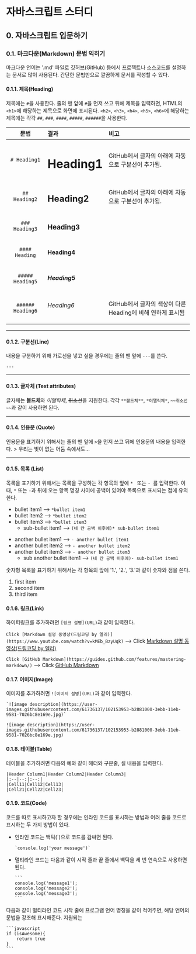 # 자바스크립트 스터디
## 0. 자바스크립트 입문하기
### 0.1. 마크다운(Markdown) 문법 익히기
마크다운 언어는 '.md' 파일로 깃허브(GitHub) 등에서 프로젝트나 소스코드를 설명하는 문서로 많이 사용된다.
간단한 문법만으로 깔끔하게 문서를 작성할 수 있다.


#### 0.1.1. 제목(Heading)
제목에는 `#`을 사용한다. 줄의 맨 앞에 `#`을 먼저 쓰고 뒤에 제목을 입력하면, HTML의 `<h1>`에 해당하는 제목으로 화면에 표시된다. `<h2>`, `<h3>`, `<h4>`, `<h5>`, `<h6>`에 해당하는 제목에는 각각 `##`, `###`, `####`, `#####`, `######`을 사용한다.

|문법|결과|비고|
|:--:|:--|:--|
|`# Heading1`|<h1>Heading1</h1>|GitHub에서 글자의 아래에 자동으로 구분선이 추가됨.|
|`## Heading2`|<h2>Heading2</h2>|GitHub에서 글자의 아래에 자동으로 구분선이 추가됨.|
|`### Heading3`|<h3>Heading3</h3>||
|`#### Heading`|<h4>Heading4</h4>||
|`##### Heading5`|<h5>Heading5</h5>||
|`###### Heading6`|<h6>Heading6</h6>|GitHub에서 글자의 색상이 다른 Heading에 비해 연하게 표시됨|

---
#### 0.1.2. 구분선(Line)
내용을 구분하기 위해 가로선을 넣고 싶을 경우에는 줄의 맨 앞에 `---`를 쓴다.

    ---

---
#### 0.1.3. 글자체 (Text attributes)
글자체는 **볼드체**와 *이탤릭체*, ~~취소선~~을 지원한다. 각각 `**볼드체**`, `*이탤릭체*`, `~~취소선~~`과 같이 사용하면 된다.

---
#### 0.1.4. 인용문 (Quote)
인용문을 표기하기 위해서는 줄의 맨 앞에 `>`을 먼저 쓰고 뒤에 인용문의 내용을 입력한다.
    > 우리는 빛이 없는 어둠 속에서도...

---
#### 0.1.5. 목록 (List)
목록을 표기하기 위해서는 목록을 구성하는 각 항목의 앞에 `* ` 또는 `- `를 입력한다. 이 때, `*` 또는 `-`과 뒤에 오는 항목 명칭 사이에 공백이 있어야 목록으로 표시되는 점에 유의한다.

  * bullet item1 --> `*bullet item1`
  * bullet item2 --> `*bullet item2`
  * bullet item3 --> `*bullet item3`
      * sub-bullet item1 --> `(네 칸 공백 이후에)* sub-bullet item1`
  
  - another bullet item1 --> `- another bullet item1`
  - another bullet item2 --> `- another bullet item2`
  - another bullet item3 --> `- another bullet item3`
      - sub another bullet item1 --> `(네 칸 공백 이후에)- sub-bullet item1`

숫자형 목록을 표기하기 위해서는 각 항목의 앞에 '1.', '2.', '3.'과 같이 숫자와 점을 쓴다.
  1. first item
  2. second item
  3. third item

#### 0.1.6. 링크(Link)
하이퍼링크를 추가하려면 `[링크 설명](URL)`과 같이 입력한다.

  `Click [Markdown 설명 동영상(드림코딩 by 엘리)](https://www.youtube.com/watch?v=kMEb_BzyUqk)` --> Click [Markdown 설명 동영상(드림코딩 by 엘리)](https://www.youtube.com/watch?v=kMEb_BzyUqk)
  
  `Click [GitHub Markdown](https://guides.github.com/features/mastering-markdown/)` --> Click [GitHub Markdown](https://guides.github.com/features/mastering-markdown/)

#### 0.1.7. 이미지(Image)
이미지를 추가하려면 `![이미지 설명](URL)`과 같이 입력한다.

    `![image description](https://user-images.githubusercontent.com/61736137/102153953-b2881000-3ebb-11eb-9581-7026bc8e169e.jpg)`
    
    ![image description](https://user-images.githubusercontent.com/61736137/102153953-b2881000-3ebb-11eb-9581-7026bc8e169e.jpg)

#### 0.1.8. 테이블(Table)
테이블을 추가하려면 다음의 예와 같이 헤더와 구분줄, 셀 내용을 입력한다.

    |Header Column1|Header Column2|Header Column3|
    |:--|--:|:--:|
    |Cell11|Cell12|Cell13|
    |Cell21|Cell22|Cell23|



#### 0.1.9. 코드(Code)
코드를 따로 표시하고자 할 경우에는 인라인 코드를 표시하는 방법과 여러 줄을 코드로 표시하는 두 가지 방법이 있다.
  * 인라인 코드는 백틱(\`)으로 코드를 감싸면 된다.

    `` `console.log('your message')` ``
    
  * 멀티라인 코드는 다음과 같이 시작 줄과 끝 줄에서 백틱을 세 번 연속으로 사용하면 된다.

    ````
    ```
    console.log('message1');
    console.log('message2');
    console.log('message3');
    ```
    ````
 
다음과 같이 멀티라인 코드 시작 줄에 프로그램 언어 명칭을 같이 적어주면, 해당 언어의 문법을 강조해 표시해준다. 지원되는 

    ```javascript
    if (isAwesome){
        return true
    }
    ```

